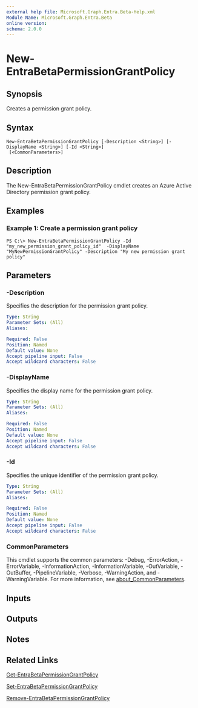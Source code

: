 ```yaml
---
external help file: Microsoft.Graph.Entra.Beta-Help.xml
Module Name: Microsoft.Graph.Entra.Beta
online version:
schema: 2.0.0
---
```


# New-EntraBetaPermissionGrantPolicy

## Synopsis
Creates a permission grant policy.

## Syntax

```
New-EntraBetaPermissionGrantPolicy [-Description <String>] [-DisplayName <String>] [-Id <String>]
 [<CommonParameters>]
```

## Description
The New-EntraBetaPermissionGrantPolicy cmdlet creates an Azure Active Directory permission grant policy.

## Examples

### Example 1: Create a permission grant policy
```
PS C:\> New-EntraBetaPermissionGrantPolicy -Id "my_new_permission_grant_policy_id"  -DisplayName "MyNewPermissionGrantPolicy" -Description "My new permission grant policy"
```

## Parameters

### -Description
Specifies the description for the permission grant policy.

```yaml
Type: String
Parameter Sets: (All)
Aliases:

Required: False
Position: Named
Default value: None
Accept pipeline input: False
Accept wildcard characters: False
```

### -DisplayName
Specifies the display name for the permission grant policy.

```yaml
Type: String
Parameter Sets: (All)
Aliases:

Required: False
Position: Named
Default value: None
Accept pipeline input: False
Accept wildcard characters: False
```

### -Id
Specifies the unique identifier of the permission grant policy.

```yaml
Type: String
Parameter Sets: (All)
Aliases:

Required: False
Position: Named
Default value: None
Accept pipeline input: False
Accept wildcard characters: False
```

### CommonParameters
This cmdlet supports the common parameters: -Debug, -ErrorAction, -ErrorVariable, -InformationAction, -InformationVariable, -OutVariable, -OutBuffer, -PipelineVariable, -Verbose, -WarningAction, and -WarningVariable. For more information, see [about_CommonParameters](https://go.microsoft.com/fwlink/?LinkID=113216).

## Inputs

## Outputs

## Notes

## Related Links

[Get-EntraBetaPermissionGrantPolicy]()

[Set-EntraBetaPermissionGrantPolicy]()

[Remove-EntraBetaPermissionGrantPolicy]()

